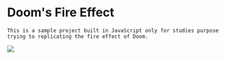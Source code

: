 # Doom's Fire Effect

`This is a sample project built in JavaScript only for studies purpose trying to replicating the fire effect of Doom.`

![](https://media.giphy.com/media/4Hb9wM6OsQZxNDvCiL/giphy.gif)

